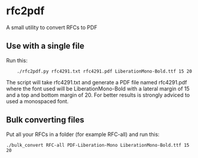 # rfc2pdf
A small utility to convert RFCs to PDF

Use with a single file
-----------------------    

Run this:

        ./rfc2pdf.py rfc4291.txt rfc4291.pdf LiberationMono-Bold.ttf 15 20
        
The script will take rfc4291.txt and generate a PDF file named rfc4291.pdf
where the font used will be LiberationMono-Bold with a lateral margin 
of 15 and a top and bottom margin of 20. For better results is strongly 
adviced to used a monospaced font.


Bulk converting files
----------------------

Put all your RFCs in a folder (for example RFC-all) and run this:

    ./bulk_convert RFC-all PDF-Liberation-Mono LiberationMono-Bold.ttf 15 20